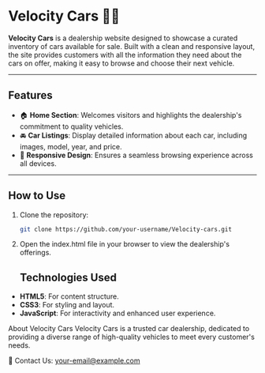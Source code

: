 # Velocity Cars 🚗🏢  

**Velocity Cars** is a dealership website designed to showcase a curated inventory of cars available for sale. Built with a clean and responsive layout, the site provides customers with all the information they need about the cars on offer, making it easy to browse and choose their next vehicle.

---

## Features  
- 🏠 **Home Section**: Welcomes visitors and highlights the dealership's commitment to quality vehicles.  
- 🚘 **Car Listings**: Display detailed information about each car, including images, model, year, and price.  
- 🌟 **Responsive Design**: Ensures a seamless browsing experience across all devices.  

---

## How to Use  
1. Clone the repository:  
   ```bash
   git clone https://github.com/your-username/Velocity-cars.git
   
2. Open the index.html file in your browser to view the dealership's offerings.

   ## Technologies Used
- **HTML5**: For content structure.
- **CSS3**: For styling and layout.
- **JavaScript**: For interactivity and enhanced user experience.

About Velocity Cars
Velocity Cars is a trusted car dealership, dedicated to providing a diverse range of high-quality vehicles to meet every customer's needs.

📧 Contact Us: your-email@example.com
